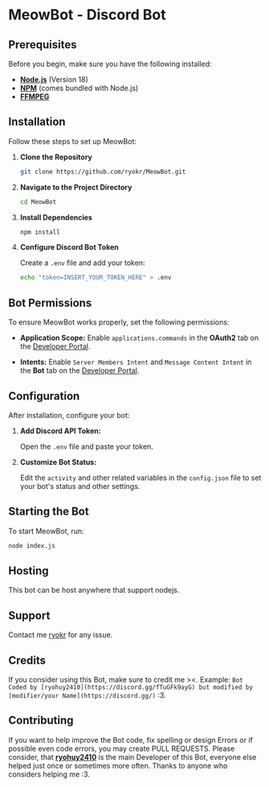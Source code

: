 # MeowBot - Discord Bot


## Prerequisites

Before you begin, make sure you have the following installed:

- **[Node.js](https://nodejs.org/en/)** (Version 18)
- **[NPM](https://www.npmjs.com/)** (comes bundled with Node.js)
- **[FFMPEG](https://www.ffmpeg.org/)**


## Installation

Follow these steps to set up MeowBot:

1. **Clone the Repository**

    ```bash
    git clone https://github.com/ryokr/MeowBot.git
    ```

2. **Navigate to the Project Directory**

    ```bash
    cd MeowBot
    ```

3. **Install Dependencies**

    ```bash
    npm install
    ```

4. **Configure Discord Bot Token**

    Create a `.env` file and add your token:

    ```bash
    echo "token=INSERT_YOUR_TOKEN_HERE" > .env
    ```


## Bot Permissions

To ensure MeowBot works properly, set the following permissions:

- **Application Scope:** Enable `applications.commands` in the **OAuth2** tab on the [Developer Portal](https://discord.com/developers/applications/).

- **Intents:** Enable `Server Members Intent` and `Message Content Intent` in the **Bot** tab on the [Developer Portal](https://discord.com/developers/applications/).


## Configuration

After installation, configure your bot:

1. **Add Discord API Token:**

    Open the `.env` file and paste your token.

2. **Customize Bot Status:**

    Edit the `activity` and other related variables in the `config.json` file to set your bot's status and other settings.


## Starting the Bot

To start MeowBot, run:

```bash
node index.js
```

## Hosting

This bot can be host anywhere that support nodejs.

## Support

Contact me [ryokr](https://discord.gg/fTuGFk9ayG) for any issue.

## Credits

If you consider using this Bot, make sure to credit me ><.
Example: `Bot Coded by [ryohuy2410](https://discord.gg/fTuGFk9ayG) but modified by [modifier/your Name](https://discord.gg/)` :3.

## Contributing

If you want to help improve the Bot code, fix spelling or design Errors or if possible even code errors, you may create PULL REQUESTS.
Please consider, that [**ryohuy2410**](https://github.com/ryokr) is the main Developer of this Bot, everyone else helped just once or sometimes more often.
Thanks to anyone who considers helping me :3.